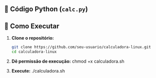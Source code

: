 ## 🤖 Código Python (`calc.py`)

## 🚀 Como Executar

1. **Clone o repositório:**
   ```bash
   git clone https://github.com/seu-usuario/calculadora-linux.git
   cd calculadora-linux

2. **Dê permissão de execução:**
chmod +x calculadora.sh

3. **Execute:**
 ./calculadora.sh
